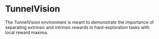 # TunnelVision
The TunnelVision environment is meant to demonstrate the importance of separating extrinsic and intrinsic rewards in hard-exploration tasks with local reward maxima.
